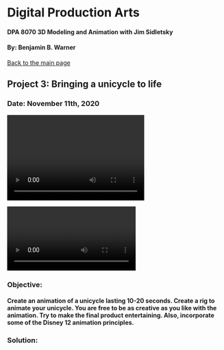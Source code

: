 # Digital Production Arts
#### DPA 8070 3D Modeling and Animation with Jim Sidletsky
#### By: Benjamin B. Warner

[Back to the main page](https://benwarnerdigitalarts.github.io/3Dworks/)

## Project 3: Bringing a unicycle to life
### Date: November 11th, 2020

<video src="https://benwarnerdigitalarts.github.io/3Dworks/dpa8070/unicycleAnimation/render/unicycleVid1.mp4" width="320" height="200" controls preload></video>


![quick vid](https://benwarnerdigitalarts.github.io/3Dworks/dpa8070/unicycleAnimation/render/unicycleVid1.mp4)

### Objective:
#### Create an animation of a unicycle lasting 10-20 seconds. Create a rig to animate your unicycle. You are free to be as creative as you like with the animation. Try to make the final product entertaining. Also, incorporate some of the Disney 12 animation principles.

### Solution:
#### 
